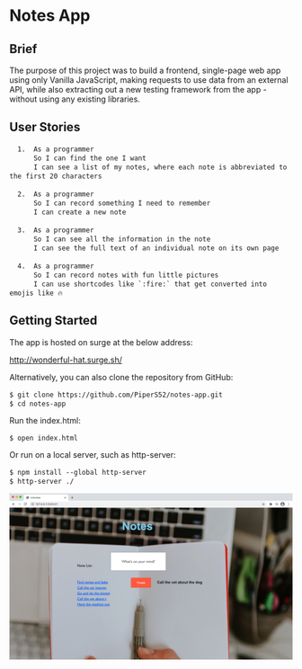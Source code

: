 # Notes App

## Brief

The purpose of this project was to build a frontend, single-page web app using only Vanilla JavaScript, making requests to use data from an external API, while also extracting out a new testing framework from the app - without using any existing libraries.

## User Stories
```
  1.  As a programmer
      So I can find the one I want
      I can see a list of my notes, where each note is abbreviated to the first 20 characters

  2.  As a programmer
      So I can record something I need to remember
      I can create a new note

  3.  As a programmer
      So I can see all the information in the note
      I can see the full text of an individual note on its own page

  4.  As a programmer
      So I can record notes with fun little pictures
      I can use shortcodes like `:fire:` that get converted into emojis like 🔥
```
## Getting Started

The app is hosted on surge at the below address:

http://wonderful-hat.surge.sh/

Alternatively, you can also clone the repository from GitHub:
```
$ git clone https://github.com/PiperS52/notes-app.git
$ cd notes-app
```

Run the index.html:
```
$ open index.html
```

Or run on a local server, such as http-server:
```
$ npm install --global http-server
$ http-server ./
```

![](images/Notes-Screenshot.png)
